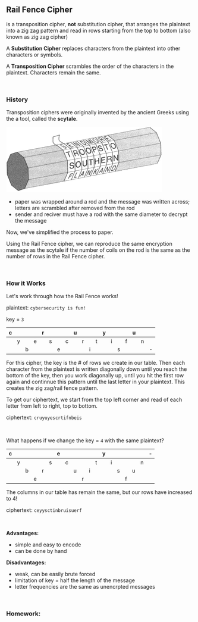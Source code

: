 ## **Rail Fence Cipher**
is a transposition cipher, **not** substitution cipher, that arranges the plaintext into a zig zag pattern and read in rows starting from the top to bottom (also known as zig zag cipher)  

A **Substitution Cipher** replaces characters from the plaintext into other characters or symbols.

A **Transposition Cipher** scrambles the order of the characters in the plaintext. Characters remain the same.

<br>

### **History**
Transposition ciphers were originally invented by the ancient Greeks using the a tool, called the **scytale**.

![image of scytale](https://github.com/Stuycs-K/final-project-3-jianz-wangi/blob/main/scytale.png)

- paper was wrapped around a rod and the message was written across; letters are scrambled after removed from the rod
- sender and reciver must have a rod with the same diameter to decrypt the message

Now, we've simplified the process to paper.

Using the Rail Fence cipher, we can reproduce the same encryption message as the scytale if the number of coils on the rod is the same as the number of rows in the Rail Fence cipher.

<br>

### **How it Works** 

Let's work through how the Rail Fence works!

plaintext: `cybersecurity is fun!`

key = `3`

| c |   |   |   | r |   |   |   | u |   |   |   | y |   |   |   | u |   |   |
|:-:|:-:|:-:|:-:|:-:|:-:|:-:|:-:|:-:|:-:|:-:|:-:|:-:|:-:|:-:|:-:|:-:|:-:|:-:|
|   | y |   | e |   | s |   | c |   | r |   | t |   | i |   | f |   | n |   |
|   |   | b |   |   |   | e |   |   |   | i |   |   |   | s |   |   |   | - |

For this cipher, the key is the # of rows we create in our table. Then each character from the plaintext is written diagonally down until you reach the bottom of the key, then you work diagonally up, until you hit the first row again and continnue this pattern until the last letter in your plaintext. This creates the zig zag/rail fence pattern.

To get our ciphertext, we start from the top left corner and read of each letter from left to right, top to bottom.

ciphertext: `cruyuyescrtifnbeis`

<br>

What happens if we change the key = `4` with the same plaintext?

| c |   |   |   |   |   | e |   |   |   |   |   | y |   |   |   |   |   | - |
|:-:|:-:|:-:|:-:|:-:|:-:|:-:|:-:|:-:|:-:|:-:|:-:|:-:|:-:|:-:|:-:|:-:|:-:|:-:|
|   | y |   |   |   | s |   | c |   |   |   | t |   | i |   |   |   | n |   |
|   |   | b |   | r |   |   |   | u |   | i |   |   |   | s |   | u |   |   |
|   |   |   | e |   |   |   |   |   | r |   |   |   |   |   | f |   |   |   |

The columns in our table has remain the same, but our rows have increased to 4!

ciphertext: `ceyysctinbruisuerf`

<br>

**Advantages:**  
- simple and easy to encode
- can be done by hand

**Disadvantages:**
- weak, can be easily brute forced
- limitation of key = half the length of the message
- letter frequencies are the same as unencrpted messages

<!-- **Encode** 

**Decode** -->

<!-- insert demo here too(?) -->

<br>

### **Homework:**
